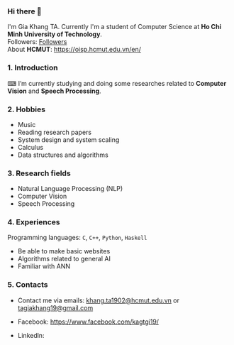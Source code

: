 ### Hi there 👋

I'm Gia Khang TA. Currently I'm a student of Computer Science at **Ho Chi Minh University of Technology**.  
Followers: [Followers](https://github.com/KhangKagTa19?tab=followers) <br>
About **HCMUT**: https://oisp.hcmut.edu.vn/en/

### 1. Introduction
⌨ I’m currently studying and doing some researches related to **Computer Vision** and **Speech Processing**. 

### 2. Hobbies 
- Music
- Reading research papers
- System design and system scaling
- Calculus
- Data structures and algorithms
  
### 3. Research fields 
- Natural Language Processing (NLP)
- Computer Vision
- Speech Processing

### 4. Experiences 
Programming languages: `C`, `C++`, `Python`, `Haskell`
- Be able to make basic websites
- Algorithms related to general AI
- Familiar with ANN

### 5. Contacts 
- Contact me via emails: khang.ta1902@hcmut.edu.vn or tagiakhang19@gmail.com

- Facebook: https://www.facebook.com/kagtgi19/

- Linkedln:
